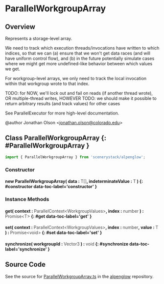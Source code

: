 # ParallelWorkgroupArray

## Overview

Represents a storage-level array.

We need to track which execution threads/invocations have written to which indices, so that we can (a) ensure that
we won't get data races (and will have uniform control flow), and (b) in the future potentially simulate cases where
we might get more undefined-like behavior between which values we get.

For workgroup-level arrays, we only need to track the local invocation within that workgroup wrote to that index.

TODO: for NOW, we'll lock out and fail on reads (if another thread wrote), OR multiple-thread writes, HOWEVER
TODO: we should make it possible to return arbitrary results (and track values) for other cases

See ParallelExecutor for more high-level documentation.

@author Jonathan Olson &lt;jonathan.olson@colorado.edu&gt;

## Class ParallelWorkgroupArray {: #ParallelWorkgroupArray }


```js
import { ParallelWorkgroupArray } from 'scenerystack/alpenglow';
```
### Constructor

#### new ParallelWorkgroupArray( data : <span style="font-weight: 400; opacity: 80%;">T[]</span>, indeterminateValue : <span style="font-weight: 400; opacity: 80%;">T</span> ) {: #constructor data-toc-label='constructor' }

### Instance Methods

#### get( context : <span style="font-weight: 400; opacity: 80%;">ParallelContext&lt;WorkgroupValues&gt;</span>, index : <span style="font-weight: 400; opacity: 80%;">number</span> ) : <span style="font-weight: 400; opacity: 80%;">Promise&lt;T&gt;</span> {: #get data-toc-label='get' }

#### set( context : <span style="font-weight: 400; opacity: 80%;">ParallelContext&lt;WorkgroupValues&gt;</span>, index : <span style="font-weight: 400; opacity: 80%;">number</span>, value : <span style="font-weight: 400; opacity: 80%;">T</span> ) : <span style="font-weight: 400; opacity: 80%;">Promise&lt;void&gt;</span> {: #set data-toc-label='set' }

#### synchronize( workgroupId : <span style="font-weight: 400; opacity: 80%;">Vector3</span> ) : <span style="font-weight: 400; opacity: 80%;">void</span> {: #synchronize data-toc-label='synchronize' }



## Source Code

See the source for [ParallelWorkgroupArray.ts](https://github.com/phetsims/alpenglow/blob/main/js/parallel/ParallelWorkgroupArray.ts) in the [alpenglow](https://github.com/phetsims/alpenglow) repository.
